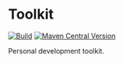 # Toolkit

[![Build](https://github.com/yasanglass/toolkit/actions/workflows/build.yml/badge.svg)](https://github.com/yasanglass/toolkit/actions/workflows/build.yml)
[![Maven Central Version](https://img.shields.io/maven-central/v/glass.yasan.toolkit.kotlin.multiplatform/compose)](https://central.sonatype.com/artifact/glass.yasan.toolkit.kotlin.multiplatform/compose)

Personal development toolkit.